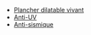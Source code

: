 - [Plancher dilatable vivant](<Plancher dilatable vivant def21090.md?n>)
- [Anti-UV](<Anti-UV 4c9e5389.md?n>)
- [Anti-sismique](<Anti-sismique e4729abe.md?n>)
